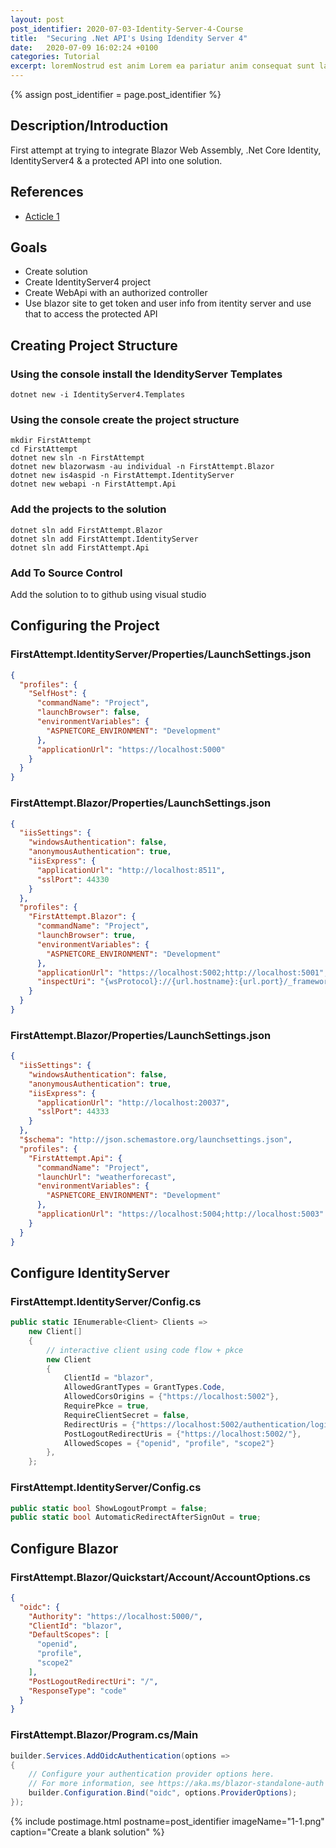 ```yaml
---
layout: post
post_identifier: 2020-07-03-Identity-Server-4-Course
title:  "Securing .Net API's Using Idendity Server 4"
date:   2020-07-09 16:02:24 +0100
categories: Tutorial
excerpt: loremNostrud est anim Lorem ea pariatur anim consequat sunt laborum pariatur et et
---
```


{% assign post_identifier = page.post_identifier %}


## Description/Introduction
First attempt at trying to integrate Blazor Web Assembly, .Net Core Identity, IdentityServer4 & a protected API into one solution.

## References
* [Acticle 1](https://medium.com/@marcodesanctis2/securing-blazor-webassembly-with-identity-server-4-ee44aa1687ef)

## Goals
* Create solution
* Create IdentityServer4 project
* Create WebApi with an authorized controller
* Use blazor site to get token and user info from itentity server and use that to access the protected API

## Creating Project Structure

### Using the console install the IdendityServer Templates
```
dotnet new -i IdentityServer4.Templates
```

### Using the console create the project structure
```
mkdir FirstAttempt
cd FirstAttempt
dotnet new sln -n FirstAttempt
dotnet new blazorwasm -au individual -n FirstAttempt.Blazor
dotnet new is4aspid -n FirstAttempt.IdentityServer
dotnet new webapi -n FirstAttempt.Api
```
### Add the projects to the solution

```
dotnet sln add FirstAttempt.Blazor
dotnet sln add FirstAttempt.IdentityServer
dotnet sln add FirstAttempt.Api
```

### Add To Source Control
Add the solution to to github using visual studio

## Configuring the Project

### FirstAttempt.IdentityServer/Properties/LaunchSettings.json
```json
{
  "profiles": {
    "SelfHost": {
      "commandName": "Project",
      "launchBrowser": false,
      "environmentVariables": {
        "ASPNETCORE_ENVIRONMENT": "Development"
      },
      "applicationUrl": "https://localhost:5000"
    }
  }
}
```

### FirstAttempt.Blazor/Properties/LaunchSettings.json
```json
{
  "iisSettings": {
    "windowsAuthentication": false,
    "anonymousAuthentication": true,
    "iisExpress": {
      "applicationUrl": "http://localhost:8511",
      "sslPort": 44330
    }
  },
  "profiles": {
    "FirstAttempt.Blazor": {
      "commandName": "Project",
      "launchBrowser": true,
      "environmentVariables": {
        "ASPNETCORE_ENVIRONMENT": "Development"
      },
      "applicationUrl": "https://localhost:5002;http://localhost:5001",
      "inspectUri": "{wsProtocol}://{url.hostname}:{url.port}/_framework/debug/ws-proxy?browser={browserInspectUri}"
    }
  }
}
```
### FirstAttempt.Blazor/Properties/LaunchSettings.json
```json
{
  "iisSettings": {
    "windowsAuthentication": false,
    "anonymousAuthentication": true,
    "iisExpress": {
      "applicationUrl": "http://localhost:20037",
      "sslPort": 44333
    }
  },
  "$schema": "http://json.schemastore.org/launchsettings.json",
  "profiles": {
    "FirstAttempt.Api": {
      "commandName": "Project",
      "launchUrl": "weatherforecast",
      "environmentVariables": {
        "ASPNETCORE_ENVIRONMENT": "Development"
      },
      "applicationUrl": "https://localhost:5004;http://localhost:5003"
    }
  }
}
```

## Configure IdentityServer
### FirstAttempt.IdentityServer/Config.cs
```csharp
public static IEnumerable<Client> Clients =>
    new Client[]
    {
        // interactive client using code flow + pkce
        new Client
        {
            ClientId = "blazor",
            AllowedGrantTypes = GrantTypes.Code,
            AllowedCorsOrigins = {"https://localhost:5002"},
            RequirePkce = true,
            RequireClientSecret = false,
            RedirectUris = {"https://localhost:5002/authentication/login-callback"},
            PostLogoutRedirectUris = {"https://localhost:5002/"},
            AllowedScopes = {"openid", "profile", "scope2"}
        },
    };
```

### FirstAttempt.IdentityServer/Config.cs
```csharp
public static bool ShowLogoutPrompt = false;
public static bool AutomaticRedirectAfterSignOut = true;
```

## Configure Blazor
### FirstAttempt.Blazor/Quickstart/Account/AccountOptions.cs
```json
{
  "oidc": {
    "Authority": "https://localhost:5000/",
    "ClientId": "blazor",
    "DefaultScopes": [
      "openid",
      "profile",
      "scope2"
    ],
    "PostLogoutRedirectUri": "/",
    "ResponseType": "code"
  }
}
```
### FirstAttempt.Blazor/Program.cs/Main
```csharp
builder.Services.AddOidcAuthentication(options =>
{
    // Configure your authentication provider options here.
    // For more information, see https://aka.ms/blazor-standalone-auth
    builder.Configuration.Bind("oidc", options.ProviderOptions);
});

```

{% include postimage.html 
postname=post_identifier
imageName="1-1.png" 
caption="Create a blank solution" %}